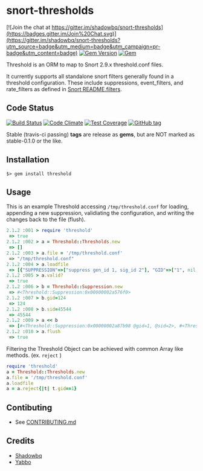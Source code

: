 # snort-thresholds

[![Join the chat at https://gitter.im/shadowbq/snort-thresholds](https://badges.gitter.im/Join%20Chat.svg)](https://gitter.im/shadowbq/snort-thresholds?utm_source=badge&utm_medium=badge&utm_campaign=pr-badge&utm_content=badge)
[![Gem Version](https://badge.fury.io/rb/threshold.png)](http://badge.fury.io/rb/threshold)
[![Gem](https://img.shields.io/gem/dt/threshold.svg)](http://badge.fury.io/rb/threshold)

Threshold is an ORM to map to Snort 2.9.x threshold.conf files.

It currently supports all standalone snort filters generally found in a threshold configuration. These include  suppressions, event_filters, and rate_filters as defined in [Snort README.filters](https://github.com/jasonish/snort/blob/master/doc/README.filters
). 

## Code Status

[![Build Status](https://travis-ci.org/shadowbq/snort-thresholds.svg?branch=master)](https://travis-ci.org/shadowbq/snort-thresholds) 
[![Code Climate](https://codeclimate.com/github/shadowbq/snort-thresholds/badges/gpa.svg)](https://codeclimate.com/github/shadowbq/snort-thresholds) 
[![Test Coverage](https://codeclimate.com/github/shadowbq/snort-thresholds/badges/coverage.svg)](https://codeclimate.com/github/shadowbq/snort-thresholds)
[![GitHub tag](https://img.shields.io/github/tag/shadowbq/snort-thresholds.svg)](http://github.com/shadowbq/snort-thresholds)

Stable (travis-ci passing) **tags** are release as **gems**, but are NOT marked as stable-0.1.0 or the like.

## Installation

`$> gem install threshold`

## Usage

This is an example Threshold accessing `/tmp/threshold.conf` for loading, appending a new suppression, validiating the configuration, and writing the changes back to the file (flush).

```ruby
2.1.2 :001 > require 'threshold'
 => true 
2.1.2 :002 > a = Threshold::Thresholds.new
 => [] 
2.1.2 :003 > a.file = '/tmp/threshold.conf'
 => "/tmp/threshold.conf" 
2.1.2 :004 > a.loadfile
 => [{"SUPPRESSION"=>["suppress gen_id 1, sig_id 2"], "GID"=>["1", nil, nil], "SID"=>["2", nil, nil]}, {"SUPPRESSION"=>["suppress gen_id 444, sig_id 2"], "GID"=>["444", nil, nil], "SID"=>["2", nil, nil]}] 
2.1.2 :005 > a.valid?
 => true 
2.1.2 :006 > b = Threshold::Suppression.new
 => #<Threshold::Suppression:0x00000002a576f0> 
2.1.2 :007 > b.gid=124
 => 124 
2.1.2 :008 > b.sid=45544
 => 45544 
2.1.2 :009 > a << b
 => [#<Threshold::Suppression:0x00000002a87b98 @gid=1, @sid=2>, #<Threshold::Suppression:0x00000002a846c8 @gid=444, @sid=2>, #<Threshold::Suppression:0x00000002a576f0 @gid=124, @sid=45544>] 
2.1.2 :010 > a.flush
 => true 
```

Filtering the Threshold Object can be achieved with common Array like methods. (ex. `reject` )

```ruby
require 'threshold'
a = Threshold::Thresholds.new
a.file = '/tmp/threshold.conf'
a.loadfile
a = a.reject{|t| t.gid==1}
```

## Contibuting

* See [CONTRIBUTING.md](/CONTRIBUTING.md)

## Credits

* [Shadowbq](https://github.com/shadowbq)
* [Yabbo](https://github.com/yabbo)

